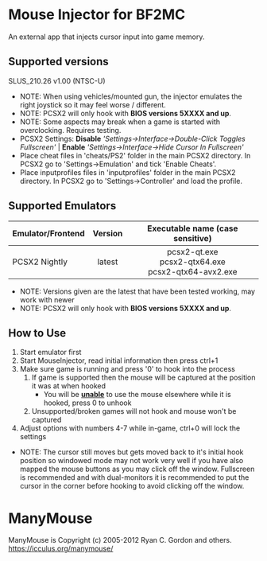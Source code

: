 # Mouse Injector for BF2MC 

An external app that injects cursor input into game memory.

## Supported versions
SLUS_210.26 v1.00 (NTSC-U)
* NOTE: When using vehicles/mounted gun, the injector emulates the right joystick so it may feel worse / different.
* NOTE: PCSX2 will only hook with **BIOS versions 5XXXX and up**.
* NOTE: Some aspects may break when a game is started with overclocking. Requires testing.
* PCSX2 Settings: **Disable** *'Settings->Interface->Double-Click Toggles Fullscreen'* | **Enable** *'Settings->Interface->Hide Cursor In Fullscreen'*
* Place cheat files in 'cheats/PS2' folder in the main PCSX2 directory. In PCSX2 go to 'Settings->Emulation' and tick 'Enable Cheats'.
* Place inputprofiles files in 'inputprofiles' folder in the main PCSX2 directory. In PCSX2 go to 'Settings->Controller' and load the profile.


## Supported Emulators
| Emulator/Frontend | Version | Executable name (case sensitive) |
| --- | :---: | :---: |
| PCSX2 Nightly | latest | pcsx2-qt.exe<br>pcsx2-qtx64.exe<br>pcsx2-qtx64-avx2.exe |
* NOTE: Versions given are the latest that have been tested working, may work with newer
* NOTE: PCSX2 will only hook with **BIOS versions 5XXXX and up**.


## How to Use
1. Start emulator first
2. Start MouseInjector, read initial information then press ctrl+1
3. Make sure game is running and press '0' to hook into the process
    1. If game is supported then the mouse will be captured at the position it was at when hooked
        * You will be <b><u>unable</u></b> to use the mouse elsewhere while it is hooked, press 0 to unhook
    2. Unsupported/broken games will not hook and mouse won't be captured
4. Adjust options with numbers 4-7 while in-game, ctrl+0 will lock the settings
* NOTE: The cursor still moves but gets moved back to it's initial hook position so windowed mode may not
work very well if you have also mapped the mouse buttons as you may click off the window. Fullscreen is
recommended and with dual-monitors it is recommended to put the cursor in the corner before hooking to
avoid clicking off the window.




# ManyMouse

ManyMouse is Copyright (c) 2005-2012 Ryan C. Gordon and others. https://icculus.org/manymouse/

